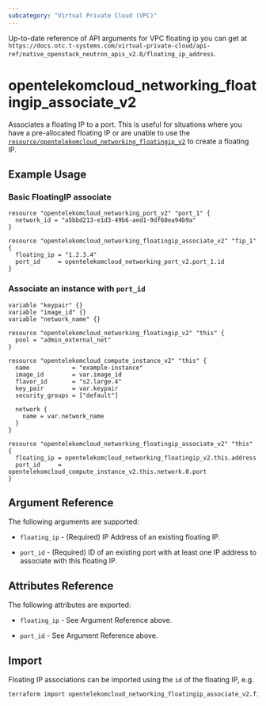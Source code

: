 ```yaml
---
subcategory: "Virtual Private Cloud (VPC)"
---
```


Up-to-date reference of API arguments for VPC floating ip you can get at
`https://docs.otc.t-systems.com/virtual-private-cloud/api-ref/native_openstack_neutron_apis_v2.0/floating_ip_address`.

# opentelekomcloud_networking_floatingip_associate_v2

Associates a floating IP to a port. This is useful for situations
where you have a pre-allocated floating IP or are unable to use the
[`resource/opentelekomcloud_networking_floatingip_v2`](networking_floatingip_v2.md) to create a floating IP.

## Example Usage

### Basic FloatingIP associate

```hcl
resource "opentelekomcloud_networking_port_v2" "port_1" {
  network_id = "a5bbd213-e1d3-49b6-aed1-9df60ea94b9a"
}

resource "opentelekomcloud_networking_floatingip_associate_v2" "fip_1" {
  floating_ip = "1.2.3.4"
  port_id     = opentelekomcloud_networking_port_v2.port_1.id
}
```

### Associate an instance with `port_id`

```hcl
variable "keypair" {}
variable "image_id" {}
variable "network_name" {}

resource "opentelekomcloud_networking_floatingip_v2" "this" {
  pool = "admin_external_net"
}

resource "opentelekomcloud_compute_instance_v2" "this" {
  name            = "example-instance"
  image_id        = var.image_id
  flavor_id       = "s2.large.4"
  key_pair        = var.keypair
  security_groups = ["default"]

  network {
    name = var.network_name
  }
}

resource "opentelekomcloud_networking_floatingip_associate_v2" "this" {
  floating_ip = opentelekomcloud_networking_floatingip_v2.this.address
  port_id     = opentelekomcloud_compute_instance_v2.this.network.0.port
}
```

## Argument Reference

The following arguments are supported:

* `floating_ip` - (Required) IP Address of an existing floating IP.

* `port_id` - (Required) ID of an existing port with at least one IP address to
  associate with this floating IP.

## Attributes Reference

The following attributes are exported:

* `floating_ip` - See Argument Reference above.

* `port_id` - See Argument Reference above.

## Import

Floating IP associations can be imported using the `id` of the floating IP, e.g.

```sh
terraform import opentelekomcloud_networking_floatingip_associate_v2.fip 2c7f39f3-702b-48d1-940c-b50384177ee1
```
